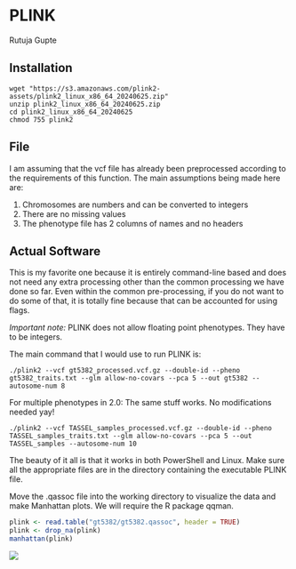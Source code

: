 PLINK
================
Rutuja Gupte

## Installation

    wget "https://s3.amazonaws.com/plink2-assets/plink2_linux_x86_64_20240625.zip"
    unzip plink2_linux_x86_64_20240625.zip
    cd plink2_linux_x86_64_20240625
    chmod 755 plink2

## File

I am assuming that the vcf file has already been preprocessed according
to the requirements of this function. The main assumptions being made
here are:  
1. Chromosomes are numbers and can be converted to integers  
2. There are no missing values  
3. The phenotype file has 2 columns of names and no headers

## Actual Software

This is my favorite one because it is entirely command-line based and
does not need any extra processing other than the common processing we
have done so far. Even within the common pre-processing, if you do not
want to do some of that, it is totally fine because that can be
accounted for using flags.

*Important note:* PLINK does not allow floating point phenotypes. They
have to be integers.

The main command that I would use to run PLINK is:

    ./plink2 --vcf gt5382_processed.vcf.gz --double-id --pheno gt5382_traits.txt --glm allow-no-covars --pca 5 --out gt5382 --autosome-num 8

For multiple phenotypes in 2.0: The same stuff works. No modifications
needed yay!

    ./plink2 --vcf TASSEL_samples_processed.vcf.gz --double-id --pheno TASSEL_samples_traits.txt --glm allow-no-covars --pca 5 --out TASSEL_samples --autosome-num 10

The beauty of it all is that it works in both PowerShell and Linux. Make
sure all the appropriate files are in the directory containing the
executable PLINK file.

Move the .qassoc file into the working directory to visualize the data
and make Manhattan plots. We will require the R package qqman.

``` r
plink <- read.table("gt5382/gt5382.qassoc", header = TRUE)
plink <- drop_na(plink)
manhattan(plink)
```

![](PLINK_files/figure-gfm/unnamed-chunk-2-1.png)<!-- -->
